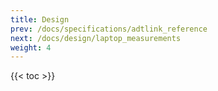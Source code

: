 ```yaml
---
title: Design
prev: /docs/specifications/adtlink_reference
next: /docs/design/laptop_measurements
weight: 4
---
```


{{< toc >}}
